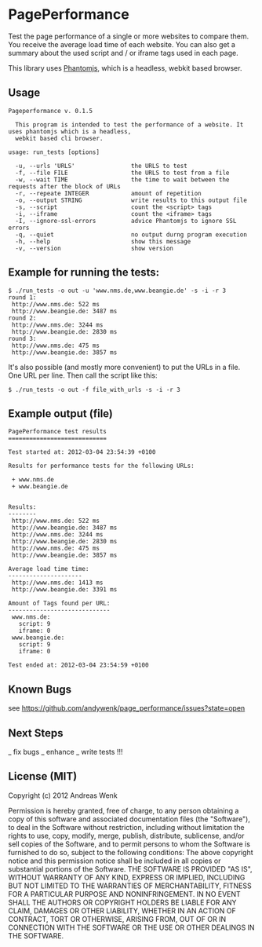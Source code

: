 PagePerformance
===============

Test the page performance of a single or more websites to compare them. You receive
the average load time of each website. You can also get a summary about the used script 
and / or iframe tags used in each page. 

This library uses [Phantomjs](http://code.google.com/p/phantomjs/ "Phantomjs"), which is a 
headless, webkit based browser.

Usage
-----

    Pageperformance v. 0.1.5

      This program is intended to test the performance of a website. It uses phantomjs which is a headless,
      webkit based cli browser. 

    usage: run_tests [options]

      -u, --urls 'URLS'                the URLS to test
      -f, --file FILE                  the URLS to test from a file
      -w, --wait TIME                  the time to wait between the requests after the block of URLs
      -r, --repeate INTEGER            amount of repetition
      -o, --output STRING              write results to this output file
      -s, --script                     count the <script> tags
      -i, --iframe                     count the <iframe> tags
      -I, --ignore-ssl-errors          advice Phantomjs to ignore SSL errors
      -q, --quiet                      no output durng program execution
      -h, --help                       show this message
      -v, --version                    show version

Example for running the tests:
------------------------------

    $ ./run_tests -o out -u 'www.nms.de,www.beangie.de' -s -i -r 3
    round 1:
     http://www.nms.de: 522 ms
     http://www.beangie.de: 3487 ms
    round 2:
     http://www.nms.de: 3244 ms
     http://www.beangie.de: 2830 ms
    round 3:
     http://www.nms.de: 475 ms
     http://www.beangie.de: 3857 ms

It's also possible (and mostly more convenient) to put the URLs in a file. One URL per line. Then call
the script like this:

    $ ./run_tests -o out -f file_with_urls -s -i -r 3    

Example output (file)
---------------------

    PagePerformance test results
    ============================

    Test started at: 2012-03-04 23:54:39 +0100

    Results for performance tests for the following URLs:

     + www.nms.de
     + www.beangie.de


    Results:
    --------
     http://www.nms.de: 522 ms
     http://www.beangie.de: 3487 ms
     http://www.nms.de: 3244 ms
     http://www.beangie.de: 2830 ms
     http://www.nms.de: 475 ms
     http://www.beangie.de: 3857 ms

    Average load time time:
    ---------------------
     http://www.nms.de: 1413 ms
     http://www.beangie.de: 3391 ms

    Amount of Tags found per URL:
    -----------------------------
     www.nms.de:
       script: 9
       iframe: 0
     www.beangie.de:
       script: 9
       iframe: 0

    Test ended at: 2012-03-04 23:54:59 +0100

Known Bugs
----------

see https://github.com/andywenk/page_performance/issues?state=open

Next Steps
----------

_ fix bugs
_ enhance
_ write tests !!!

License (MIT)
-------------

Copyright (c) 2012 Andreas Wenk

Permission is hereby granted, free of charge, to any person obtaining a copy of this software and associated documentation files (the "Software"), to deal in the Software without restriction, including without limitation the rights to use, copy, modify, merge, publish, distribute, sublicense, and/or sell copies of the Software, and to permit persons to whom the Software is furnished to do so, subject to the following conditions:
The above copyright notice and this permission notice shall be included in all copies or substantial portions of the Software.
THE SOFTWARE IS PROVIDED "AS IS", WITHOUT WARRANTY OF ANY KIND, EXPRESS OR IMPLIED, INCLUDING BUT NOT LIMITED TO THE WARRANTIES OF MERCHANTABILITY, FITNESS FOR A PARTICULAR PURPOSE AND NONINFRINGEMENT. IN NO EVENT SHALL THE AUTHORS OR COPYRIGHT HOLDERS BE LIABLE FOR ANY CLAIM, DAMAGES OR OTHER LIABILITY, WHETHER IN AN ACTION OF CONTRACT, TORT OR OTHERWISE, ARISING FROM, OUT OF OR IN CONNECTION WITH THE SOFTWARE OR THE USE OR OTHER DEALINGS IN THE SOFTWARE.



 
